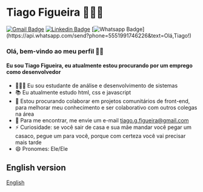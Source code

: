 # **Tiago Figueira** 👨🏽‍💻

[![Gmail Badge](https://img.shields.io/badge/-tiago.g.figueira@gmail.com-c14438?style=flat-square&logo=Gmail&logoColor=white&link=mailto:tiago.g.figueira@gmail.com)](mailto:tiago.g.figueira@gmail.com)
[![Linkedin Badge](https://img.shields.io/badge/-LinkedIn-blue?style=flat-square&logo=Linkedin&logoColor=white&link=https://www.linkedin.com/in/rebeccamanzi/)](https://www.linkedin.com/in/tiago-figueira-182831a6/)
[![Whatsapp Badge](https://img.shields.io/badge/-Whatsapp-4CA143?style=flat-square&labelColor=4CA143&logo=whatsapp&logoColor=white&link=https://api.whatsapp.com/send?phone=5511987745682&text=Olá,Vanessa!)](https://api.whatsapp.com/send?phone=5551991746226&text=Olá,Tiago!)

<!--
**tiagofigueira/tiagofigueira** is a ✨ _special_ ✨ repository because its `README.md` (this file) appears on your GitHub profile. -->

### Olá, bem-vindo ao meu perfil 🤙🏽

#### Eu sou Tiago Figueira, eu atualmente estou procurando por um emprego como desenvolvedor

- 👨🏽‍🎓 Eu sou estudante de análise e desenvolvimento de sistemas 
- 📚 Eu atualmente estudo html, css e javascript
- 👯 Estou procurando colaborar em projetos comunitários de front-end, para melhorar meu conhecimento e ser colaborativo com outros colegas na área
- 📧 Para me encontrar, me envie um e-mail tiago.g.figueira@gmail.com
- ⚡ Curiosidade: se você sair de casa e sua mãe mandar você pegar um casaco, pegue um para você, porque com certeza você vai precisar mais tarde
- 😄 Pronomes: Ele/Ele

## English version 
[English](README.md)



